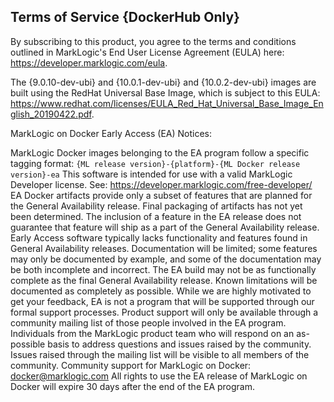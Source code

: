 ## Terms of Service {DockerHub Only}

By subscribing to this product, you agree to the terms and conditions outlined in MarkLogic's End User License Agreement (EULA) here: https://developer.marklogic.com/eula.

The {9.0.10-dev-ubi} and {10.0.1-dev-ubi} and {10.0.2-dev-ubi} images are built using the RedHat Universal Base Image, which is subject to this EULA: https://www.redhat.com/licenses/EULA_Red_Hat_Universal_Base_Image_English_20190422.pdf.

MarkLogic on Docker Early Access (EA) Notices:

MarkLogic Docker images belonging to the EA program follow a specific tagging format: `{ML release version}-{platform}-{ML Docker release version}-ea`
This software is intended for use with a valid MarkLogic Developer license. See: https://developer.marklogic.com/free-developer/
EA Docker artifacts provide only a subset of features that are planned for the General Availability release.
Final packaging of artifacts has not yet been determined. The inclusion of a feature in the EA release does not guarantee that feature will ship as a part of the General Availability release.
Early Access software typically lacks functionality and features found in General Availability releases.
Documentation will be limited; some features may only be documented by example, and some of the documentation may be both incomplete and incorrect.
The EA build may not be as functionally complete as the final General Availability release. Known limitations will be documented as completely as possible.
While we are highly motivated to get your feedback, EA is not a program that will be supported through our formal support processes. Product support will only be available through a community mailing list of those people involved in the EA program. Individuals from the MarkLogic product team who will respond on an as-possible basis to address questions and issues raised by the community. Issues raised through the mailing list will be visible to all members of the community. Community support for MarkLogic on Docker: docker@marklogic.com
All rights to use the EA release of MarkLogic on Docker will expire 30 days after the end of the EA program.